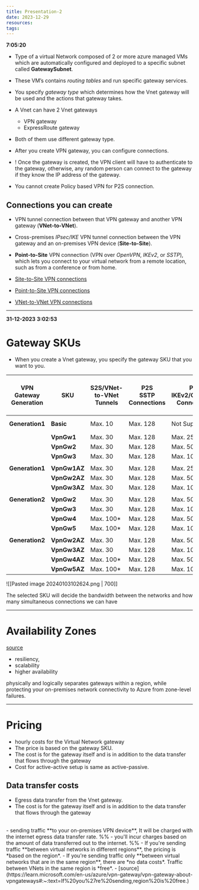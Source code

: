 ```yaml
---
title: Presentation-2
date: 2023-12-29
resources: 
tags:
---
```

**7:05:20**

- Type of a virtual Network composed of 2 or more azure managed VMs which are automatically configured and deployed to a specific subnet called **GatewaySubnet**.
- These VM’s contains *routing tables* and run specific gateway services.
- You specify *gateway type* which determines how the Vnet gateway will be used and the actions that gateway takes.
- A Vnet can have 2 Vnet gateways
	- VPN gateway
	- ExpressRoute gateway
- Both of them use different gateway type.
- After you create VPN gateway, you can configure connections.

- ! Once the gateway is created, the VPN client will have to authenticate to the gateway, otherwise, any random person can connect to the gateway if they know the IP address of the gateway.
- You cannot create Policy based VPN for P2S connection.

## Connections you can create

- VPN tunnel connection between that VPN gateway and another VPN gateway (**VNet-to-VNet**).
- Cross-premises *IPsec/IKE* VPN tunnel connection between the VPN gateway and an on-premises VPN device (**Site-to-Site**).
- **Point-to-Site** VPN connection (VPN over *OpenVPN*, *IKEv2*, or *SSTP*), which lets you connect to your virtual network from a remote location, such as from a conference or from home.

- [Site-to-Site VPN connections](https://learn.microsoft.com/en-us/azure/vpn-gateway/design#s2smulti)
- [Point-to-Site VPN connections](https://learn.microsoft.com/en-us/azure/vpn-gateway/design#P2S)
- [VNet-to-VNet VPN connections](https://learn.microsoft.com/en-us/azure/vpn-gateway/design#V2V)


---

**31-12-2023**
**3:02:53**
# Gateway SKUs

- When you create a Vnet gateway, you specify the gateway SKU that you want to you.

| **VPN  <br>Gateway  <br>Generation** | **SKU** | **S2S/VNet-to-VNet  <br>Tunnels** | **P2S  <br>SSTP Connections** | **P2S  <br>IKEv2/OpenVPN Connections** | **Aggregate  <br>Throughput Benchmark** | **BGP** | **Zone-redundant** | **Supported Number of VMs in the Virtual Network** |
| ---- | ---- | ---- | ---- | ---- | ---- | ---- | ---- | ---- |
| **Generation1** | **Basic** | Max. 10 | Max. 128 | Not Supported | 100 Mbps | Not Supported | No | 200 |
|  | **VpnGw1** | Max. 30 | Max. 128 | Max. 250 | 650 Mbps | Supported | No | 450 |
|  | **VpnGw2** | Max. 30 | Max. 128 | Max. 500 | 1 Gbps | Supported | No | 1300 |
|  | **VpnGw3** | Max. 30 | Max. 128 | Max. 1000 | 1.25 Gbps | Supported | No | 4000 |
|  |  |  |  |  |  |  |  |  |
| **Generation1** | **VpnGw1AZ** | Max. 30 | Max. 128 | Max. 250 | 650 Mbps | Supported | Yes | 1000 |
|  | **VpnGw2AZ** | Max. 30 | Max. 128 | Max. 500 | 1 Gbps | Supported | Yes | 2000 |
|  | **VpnGw3AZ** | Max. 30 | Max. 128 | Max. 1000 | 1.25 Gbps | Supported | Yes | 5000 |
|  |  |  |  |  |  |  |  |  |
| **Generation2** | **VpnGw2** | Max. 30 | Max. 128 | Max. 500 | 1.25 Gbps | Supported | No | 685 |
|  | **VpnGw3** | Max. 30 | Max. 128 | Max. 1000 | 2.5 Gbps | Supported | No | 2240 |
|  | **VpnGw4** | Max. 100* | Max. 128 | Max. 5000 | 5 Gbps | Supported | No | 5300 |
|  | **VpnGw5** | Max. 100* | Max. 128 | Max. 10000 | 10 Gbps | Supported | No | 6700 |
|  |  |  |  |  |  |  |  |  |
| **Generation2** | **VpnGw2AZ** | Max. 30 | Max. 128 | Max. 500 | 1.25 Gbps | Supported | Yes | 2000 |
|  | **VpnGw3AZ** | Max. 30 | Max. 128 | Max. 1000 | 2.5 Gbps | Supported | Yes | 3300 |
|  | **VpnGw4AZ** | Max. 100* | Max. 128 | Max. 5000 | 5 Gbps | Supported | Yes | 4400 |
|  | **VpnGw5AZ** | Max. 100* | Max. 128 | Max. 10000 | 10 Gbps | Supported | Yes | 9000 |

![[Pasted image 20240103102624.png | 700]]

The selected SKU will decide the bandwidth between the networks and how many simultaneous connections we can have

---
# Availability Zones

[source](https://learn.microsoft.com/en-us/azure/vpn-gateway/vpn-gateway-about-vpngateways#:~:text=VPN%20gateways%20can%20be%20deployed%20in,gateways%20in%20Azure%20Availability%20Zones.)

- resiliency,
- scalability
- higher availability

physically and logically separates gateways within a region, while protecting your on-premises network connectivity to Azure from zone-level failures.

---
# Pricing

- hourly costs for the Virtual Network gateway
- The price is based on the gateway SKU.
- The cost is for the gateway itself and is in addition to the data transfer that flows through the gateway
- Cost for active-active setup is same as active-passive.

## Data transfer costs

- Egress data transfer from the Vnet gateway.
- The cost is for the gateway itself and is in addition to the data transfer that flows through the gateway
<br>
- sending traffic **to your on-premises VPN device**, It will be charged with the internet egress data transfer rate.
%%
- you'll incur charges based on the amount of data transferred out to the internet.
%%
- If you're sending traffic **between virtual networks in different regions**, the pricing is *based on the region*.
- If you're sending traffic only **between virtual networks that are in the same region**, there are *no data costs*. Traffic between VNets in the same region is *free*.
- [source](https://learn.microsoft.com/en-us/azure/vpn-gateway/vpn-gateway-about-vpngateways#:~:text=If%20you%27re%20sending,region%20is%20free.)